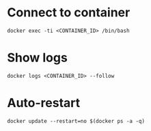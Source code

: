 # Connect to container

```
docker exec -ti <CONTAINER_ID> /bin/bash
```

# Show logs

```
docker logs <CONTAINER_ID> --follow
```

# Auto-restart

```
docker update --restart=no $(docker ps -a -q)
```
